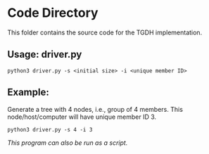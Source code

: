 # Code Directory
This folder contains the source code for the TGDH implementation.
## Usage: driver.py
```
python3 driver.py -s <initial size> -i <unique member ID>
```
## Example:
Generate a tree with 4 nodes, i.e., group of 4 members.
This node/host/computer will have unique member ID 3.
```
python3 driver.py -s 4 -i 3
```
*This program can also be run as a script.*

